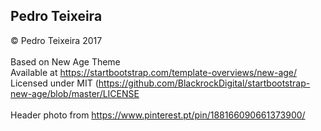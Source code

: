 ## Pedro Teixeira
© Pedro Teixeira 2017<br><br>
Based on New Age Theme<br>
Available at https://startbootstrap.com/template-overviews/new-age/<br>
Licensed under MIT (https://github.com/BlackrockDigital/startbootstrap-new-age/blob/master/LICENSE<br><br>
Header photo from https://www.pinterest.pt/pin/188166090661373900/
